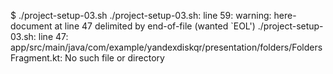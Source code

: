 $ ./project-setup-03.sh
./project-setup-03.sh: line 59: warning: here-document at line 47 delimited by end-of-file (wanted `EOL')
./project-setup-03.sh: line 47: app/src/main/java/com/example/yandexdiskqr/presentation/folders/FoldersFragment.kt: No such file or directory
